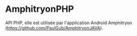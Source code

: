 # AmphitryonPHP

API PHP, elle est utilisée par l'application Android Amphitryon (https://github.com/PaulGub/AmphitryonJAVA).
